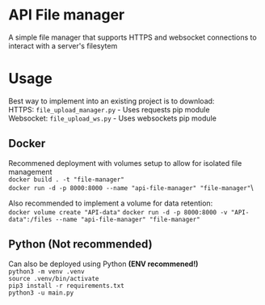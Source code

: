 # API File manager
A simple file manager that supports HTTPS and websocket connections to interact with a server's filesytem

# Usage
Best way to implement into an existing project is to download:\
HTTPS: `file_upload_manager.py` - Uses requests  pip module\
Websocket: `file_upload_ws.py` - Uses websockets pip module

## Docker
Recommened deployment with volumes setup to allow for isolated file management\
`docker build . -t "file-manager"`\
`docker run -d -p 8000:8000 --name "api-file-manager" "file-manager"`\

Also recommended to implement a volume for data retention:\
`docker volume create "API-data"`
`docker run -d -p 8000:8000 -v "API-data":/files --name "api-file-manager" "file-manager"`

## Python (Not recommended)
Can also be deployed using Python **(ENV recommened!)**\
`python3 -m venv .venv`\
`source .venv/bin/activate`\
`pip3 install -r requirements.txt`\
`python3 -u main.py`